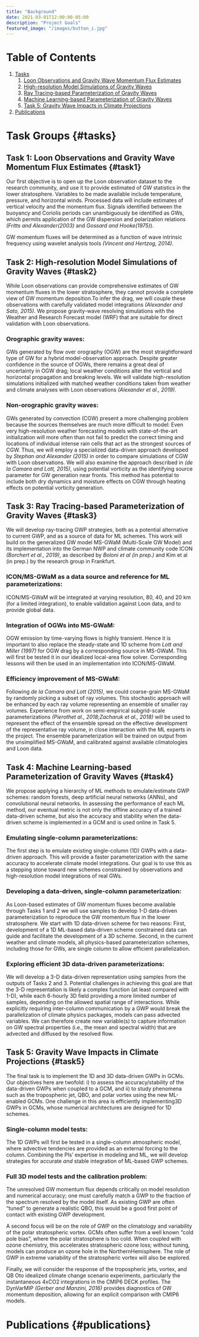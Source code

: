 ```yaml
---
title: "Background"
date: 2021-03-01T12:00:00-05:00
description: "Project Goals"
featured_image: "/images/button_i.jpg"
---
```

# Table of Contents
1. [Tasks](#tasks)
    1. [Loon Observations and Gravity Wave Momentum Flux Estimates](#task1)
    2. [High-resolution Model Simulations of Gravity Waves](#task2)
    3. [Ray Tracing-based Parameterization of Gravity Waves](#task3)
    4. [Machine Learning-based Parameterization of Gravity Waves](#task4)
    5. [Task 5: Gravity  Wave  Impacts  in  Climate  Projections](#task5)
2. [Publications](#publications)


# Task Groups {#tasks}
## Task 1:  Loon Observations and Gravity Wave Momentum Flux Estimates {#task1}
Our first objective is to open up the Loon observation dataset to the research community, and use it to provide estimated of GW statistics in the lower stratosphere.  Variables to be made available include temperature, pressure, and horizontal winds.  Processed data will include  estimates  of  vertical  velocity  and  the  momentum  flux. Signals identified between the buoyancy and Coriolis periods can unambiguously be  identified  as  GWs,  which  permits  application  of  the  GW  dispersion  and  polarization relations *(Fritts and Alexander(2003)* and *Gossard and Hooke(1975)*).

GW momentum fluxes will be determined as a function of wave intrinsic frequency using wavelet  analysis  tools  *(Vincent  and  Hertzog,  2014)*.

## Task 2:  High-resolution Model Simulations of Gravity Waves {#task2}
While Loon observations can provide comprehensive estimates of GW momentum fluxes in the lower stratosphere, they cannot provide a complete view of GW momentum deposition.To infer the drag,  we will couple these observations with carefully validated model integrations *(Alexander and Sato, 2015)*.  We propose gravity-wave resolving simulations with the Weather and Research Forecast model (WRF) that are suitable for direct validation with Loon observations.

### Orographic  gravity  waves:
GWs  generated  by  flow  over  orography  (OGW)  are  the most straightforward type of GW for a hybrid model-observation approach.  Despite greater confidence in the source of OGWs, there remains a great deal of uncertainty in OGW drag; local weather conditions alter the vertical and horizontal propagation and breaking levels. We  will  validate  high-resolution  simulations  initialized  with  matched  weather  conditions taken from weather and climate analyses with Loon observations *(Alexander et al., 2019)*.

### Non-orographic gravity waves:
GWs generated by convection (CGW) present a more challenging  problem  because  the  sources  themselves  are  much  more  difficult  to  model: Even  very  high-resolution  weather  forecasting  models  with  state-of-the-art  initialization will  more  often  than  not  fail  to  predict  the  correct  timing  and  locations  of  individual intense rain cells that act as the strongest sources of CGW. Thus, we will employ a specialized data-driven approach developed by *Stephan and Alexander (2015)* in order to compare simulations of CGW with Loon observations. We  will  also  examine  the  approach  described  in *(de la Camara and Lott, 2015)*, using potential vorticity as the identifying source parameter for GW generation near fronts. This method has potential to include both dry dynamics and moisture effects on CGW through heating effects on potential vorticity generation.

## Task 3: Ray Tracing-based Parameterization of Gravity Waves {#task3}
We  will  develop  ray-tracing  GWP  strategies,  both  as  a  potential  alternative  to  current GWP, and as a source of data for ML schemes.  This work will build on the generalized GW model MS-GWaM (Multi-Scale GW Model) and its implementation into the German NWP and climate community code ICON *(Borchert  et  al., 2019)*,  as described by *Boloni et al (in prep.)*  and Kim et al (in prep.)  by the research group in Frankfurt.

### ICON/MS-GWaM as a data source and reference for ML parameterizations:
ICON/MS-GWaM will be integrated at varying resolution, 80, 40, and 20 km (for a limited integration), to enable validation against Loon data, and to provide global data.

### Integration  of  OGWs  into  MS-GWaM:
OGW  emission  by  time-varying  flows  is highly  transient.   Hence  it  is  important  to  also  replace  the  steady-state  and  1D  scheme from *Lott and Miller (1997)* for OGW drag by a corresponding source in MS-GWaM. This will first be tested it in our idealized local-area flow solver.  Corresponding lessons will then be used in an implementation into ICON/MS-GWaM.

### Efficiency improvement of MS-GWaM:
Following *de la Camara and Lott (2015)*, we could coarse-grain MS-GWaM by randomly picking a subset of ray volumes.  This stochastic approach  will  be  enhanced  by  each  ray  volume  representing  an  ensemble  of  smaller  ray volumes.  Experience from work on semi-empirical subgrid-scale parameterizations *(Pierothet al., 2018;Zacharuk et al., 2018)* will be used to represent the effect of the ensemble spread on the effective development of the representative ray volume, in close interaction with the ML experts in the project.  The ensemble parameterization will be trained on output from the unsimplified MS-GWaM, and calibrated against available climatologies and Loon data.

## Task 4: Machine Learning-based Parameterization of Gravity Waves {#task4}
We  propose  applying  a  hierarchy  of  ML  methods  to  emulate/estimate GWP schemes:  random forests,  deep  artificial  neural  networks  (ANNs),  and  convolutional  neural  networks.   In assessing the performance of each ML method, our eventual metric is not only the offline accuracy  of  a  trained  data-driven  scheme,  but  also  the  accuracy  and  stability  when  the data-driven scheme is implemented in a GCM and is used online in Task 5.

### Emulating  single-column  parameterizations:
The  first  step  is  to  emulate  existing single-column (1D) GWPs with a data-driven approach.  This will provide a faster parameterization with  the  same  accuracy to accelerate climate model integrations.  Our goal is to use this as a stepping stone toward new schemes constrained by observations and high-resolution model integrations of real GWs.

### Developing  a  data-driven,  single-column  parameterization:
As  Loon-based  estimates of GW momentum fluxes become available through Tasks 1 and 2 we will use samples to develop 1-D data-driven parameterization to reproduce the GW momentum flux in the lower stratosphere.  We start with 1D data-driven scheme for two reasons:  First,  development of a 1D ML-based data-driven scheme constrained data can guide and facilitate the development of a 3D scheme.  Second, in the current weather and climate models, all physics-based parameterization schemes, including those for GWs, are single column to allow efficient parallelization.

### Exploring efficient 3D data-driven parameterizations:
We will develop a 3-D data-driven representation using samples from the outputs of Tasks 2 and 3. Potential challenges in achieving this goal are that the 3-D representation is likely a complex function (at least compared with 1-D), while each 6-hourly 3D field providing a more limited number of samples, depending on the allowed spatial range of interactions.  While explicitly requiring inter-column communication by a GWP would break the parallelization of climate physics packages, models can pass advected variables.  We can therefore create new  variable(s)  to  capture  information  on  GW  spectral  properties  (i.e.,  the  mean  and spectral width) that are advected and diffused by the resolved flow.

## Task 5: Gravity  Wave  Impacts  in  Climate  Projections {#task5}
The final task is to implement the 1D and 3D data-driven GWPs in GCMs.  Our objectives here are twofold:  i) to assess the accuracy/stability of the data-driven GWPs when coupled to a GCM, and ii) to study phenomena such as the tropospheric jet, QBO, and polar vortex using the new ML-enabled GCMs.  One challenge in this area is efficiently implementing3D GWPs in GCMs, whose numerical architectures are designed for 1D schemes.

### Single-column model tests:
The 1D GWPs will first be tested in a single-column atmospheric  model,  where  advective  tendencies  are  provided  as  an  external  forcing  to  the column.  Combining the PIs’ expertise in modeling and ML, we will develop strategies for accurate *and* stable integration of ML-based GWP schemes.

### Full 3D model tests and the calibration problem:
The unresolved GW momentum flux  depends  critically  on  model  resolution  and  numerical  accuracy;  one  must  carefully match a GWP to the fraction of the spectrum resolved by the model itself.  As existing GWP  are  often  “tuned”  to  generate  a  realistic  QBO,  this  would  be  a  good  first  point of  contact  with  existing  GWP  development.

A  second  focus  will  be  on  the  role  of  GWP  on  the  climatology  and  variability  of  the polar stratospheric vortex.  GCMs often suffer from a well known “cold pole bias”, where the  polar  stratosphere  is  too  cold.   When  coupled  with  ozone  chemistry,  this  accelerates stratospheric ozone loss; without tuning, models can produce an ozone hole in the NorthernHemisphere. The role of GWP in extreme variability of the stratospheric vortex will also be explored.

Finally, we will consider the response of the tropospheric jets, vortex, and QB Oto  idealized  climate  change  scenario  experiments,  particularly  the  instantaneous  4xCO2 integrations in the CMIP6 DECK profiles.  The DynVarMIP *(Gerber and Manzini, 2016)* provides diagnostics of GW momentum deposition, allowing for an explicit comparison with CMIP6 models.

# Publications {#publications}
